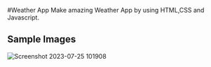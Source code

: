 #Weather App
Make amazing Weather App by using HTML,CSS and Javascript.

## Sample Images

![Screenshot 2023-07-25 101908](https://github.com/LincyBainiwal/Weathermap2.2/assets/129520182/0c01a9cb-e1df-405c-b3fc-6880530c62ef)
